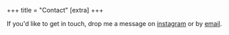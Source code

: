 +++
title = "Contact"
[extra]
+++

If you'd like to get in touch, drop me a message on [instagram](http://instagram.com) or by [email](mailtto:hdweir@outlook.com).